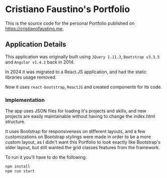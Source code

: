 # Cristiano Faustino's Portfolio

This is the source code for the personal Portfolio published on https://cristianofaustino.me.

## Application Details

This application was originally built using `JQuery 1.11.3`, `Bootstrap v3.3.5` and `Angular v1.4.2` back in 2014.

In 2024 it was migrated to a React.JS application, and had the static libraries usage removed.

Now it uses `react-bootstrap`, `ReactJS` and created components for its code.

### Implementation
The app uses JSON files for loading it's projects and skills, and new projects are easily maintainable without having to change the index.html structure.

It uses Bootstrap for responsiveness on different layouts, and a few customizations on Bootstrap stylings were made in order to be a more custom layout, as I didn't want this Portfolio to look exactly like Bootstrap's older layout, but still wanted the grid classes features from the framework.

To run it you'll have to do the following:

```bash
npm install
npm run start
```
